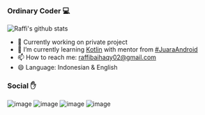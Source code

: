 ### Ordinary Coder 💻

![Raffi's github stats](https://github-readme-stats-git-masterrstaa-rickstaa.vercel.app/api?username=raffibaihaqy&&show_icons=true&theme=tokyonight)



- 🔭 Currently working on private project
- 🌱 I’m currently learning [Kotlin](https://kotlinlang.org/) with mentor from [#JuaraAndroid](https://gdg.community.dev/events/details/google-gdg-jakarta-presents-info-session-juaraandroid-season-1/)
- 📫 How to reach me: raffibaihaqy02@gmail.com
- 😄 Language: Indonesian & English



### Social ✋
![image](https://img.shields.io/badge/raffibaihaqy02@gmail.com-D14836?style=for-the-badge&logo=gmail&logoColor=white)
![image](https://img.shields.io/badge/baihaqyraffi-E4405F?style=for-the-badge&logo=instagram&logoColor=white)
![image](https://img.shields.io/badge/raffibaihaqy-0077B5?style=for-the-badge&logo=linkedin&logoColor=white)
![image](https://img.shields.io/badge/raffibaihaqy-1500b5?style=for-the-badge&logo=facebook&logoColor=white)
